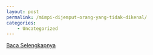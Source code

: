 ```yaml
---
layout: post
permalink: /mimpi-dijemput-orang-yang-tidak-dikenal/
categories:
    - Uncategorized
---
```


[Baca Selengkapnya](/08)